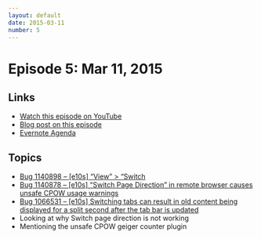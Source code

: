```yaml
---
layout: default
date: 2015-03-11
number: 5
---
```


# Episode 5: Mar 11, 2015

## Links
* [Watch this episode on YouTube](https://www.youtube.com/watch?v=wCb4fh8K3jE)
* [Blog post on this episode](https://mikeconley.ca/blog/2015/03/11/the-joy-of-coding-episode-5-much-code-review/)
* [Evernote Agenda](https://www.evernote.com/shard/s434/sh/4e04b929-05fc-4e97-86e1-7c661cca7519/973390e7243aa514)
## Topics

* [Bug 1140898 – [e10s] “View” > “Switch](https://bugzilla.mozilla.org/show_bug.cgi?id=1090448)
* [Bug 1140878 – [e10s] “Switch Page Direction” in remote browser causes unsafe CPOW usage warnings](https://bugzilla.mozilla.org/show_bug.cgi?id=1140878)
* [Bug 1066531 – [e10s] Switching tabs can result in old content being displayed for a split second after the tab bar is updated](https://bugzilla.mozilla.org/show_bug.cgi?id=1066531)
* Looking at why Switch page direction is not working
* Mentioning the unsafe CPOW geiger counter plugin


